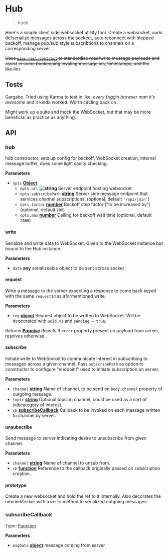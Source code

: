 # Hub

> hoob

Here's a simple client side websocket utililty tool. Create a websocket, audo
de/serialize messages across the sockect, auto reconnect with stepped backoff,
manage pub/sub style subscribtions to channels on a corresponding server.

~~Uses [`eims-rest-contract`] to standardize read/write message payloads and assist~~
~~in some bookeeping involing message ids, timestamps, and the like.~~lies

## Tests

Gargabe. Tried using Karma to test in like, _every friggin browser man it's
awesome_ and it kinda worked. Worth circling back on.

Might work up a suite and mock the WebSocket, but that may be more beneficial
as practice as anything.

[`eims-rest-contract`]: (https://github.com/enlore/eims-rest-contract)

## API

<!-- Generated by documentation.js. Update this documentation by updating the source code. -->

### hub

hub constructor, sets up config for backoff, WebSocket creation,
internal message buffer, does some light sanity checking.

**Parameters**

-   `opts` **[Object](https://developer.mozilla.org/en-US/docs/Web/JavaScript/Reference/Global_Objects/Object)** 
    -   `opts.url` **![string](https://developer.mozilla.org/en-US/docs/Web/JavaScript/Reference/Global_Objects/String)** Server endpoint hosting websocket
    -   `opts.subscribePath` **[string](https://developer.mozilla.org/en-US/docs/Web/JavaScript/Reference/Global_Objects/String)** Server side message endpoint that
        services channel subscriptions. (optional, default `'/api/join'`)
    -   `opts.factor` **[number](https://developer.mozilla.org/en-US/docs/Web/JavaScript/Reference/Global_Objects/Number)** Backoff step factor ("to be increased by") (optional, default `200`)
    -   `opts.max` **[number](https://developer.mozilla.org/en-US/docs/Web/JavaScript/Reference/Global_Objects/Number)** Ceiling for backoff wait time (optional, default `2000`)

#### write

Serialize and write data to WebSocket. Given to the WebSocket instance but
bound to the Hub instance.

**Parameters**

-   `data` **any** serializeable object to be sent across socket

#### request

Write a message to the server expecting a response to come back keyed
with the same `requestId` as aformentioned write.

**Parameters**

-   `req` **[object](https://developer.mozilla.org/en-US/docs/Web/JavaScript/Reference/Global_Objects/Object)** Request object to be written to WebSocket. Will be
    deocorated with `uuid.v1` and `pending = true`.

Returns **[Promise](https://developer.mozilla.org/en-US/docs/Web/JavaScript/Reference/Global_Objects/Promise)** Rejects if `error` property present on payload from
server, resolves otherwise.

#### subscribe

Initiate write to WebSocket to communicate interest in subscribing to
messages across a given channel. Pass `subscribePath` as option to
constructor to configure "endpoint" used to initiate subscription on server.

**Parameters**

-   `channel` **[string](https://developer.mozilla.org/en-US/docs/Web/JavaScript/Reference/Global_Objects/String)** Name of channel, to be send on `body.channel`
    property of outgoing message.
-   `topic` **[string](https://developer.mozilla.org/en-US/docs/Web/JavaScript/Reference/Global_Objects/String)** Optional topic in channel, could be used as a sort of
    subcategory of interest.
-   `cb` **[subscribeCallback](#subscribecallback)** Callback to be invoked on each message written to
    channel by server.

#### unsubscribe

Send message to server indicating desire to unsubscribe from given
channel.

**Parameters**

-   `channel` **[string](https://developer.mozilla.org/en-US/docs/Web/JavaScript/Reference/Global_Objects/String)** Name of channel to unsub from.
-   `cb` **[function](https://developer.mozilla.org/en-US/docs/Web/JavaScript/Reference/Statements/function)** Reference to the callback originally passed on
    subscription creation.

#### prototype

Create a new websocket and hold the ref to it internally. Also
decorates the new `WebSocket` with a `write` method to serialized outgoing
messages.

### subscribeCallback

Type: [Function](https://developer.mozilla.org/en-US/docs/Web/JavaScript/Reference/Statements/function)

**Parameters**

-   `msgData` **[object](https://developer.mozilla.org/en-US/docs/Web/JavaScript/Reference/Global_Objects/Object)** message coming from server
